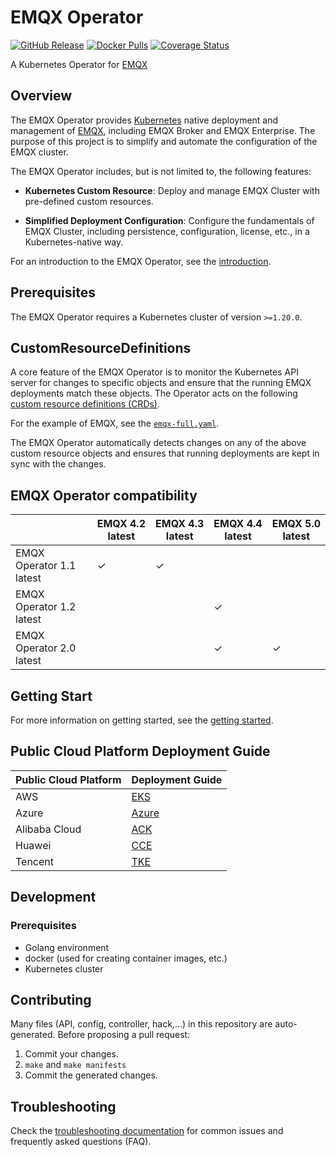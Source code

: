 # EMQX Operator

[![GitHub Release](https://img.shields.io/github/release/emqx/emqx-operator?color=brightgreen)](https://github.com/emqx/emqx-operator/releases)
[![Docker Pulls](https://img.shields.io/docker/pulls/emqx/emqx-operator-controller)](https://hub.docker.com/r/emqx/emqx-operator-controller)
[![Coverage Status](https://coveralls.io/repos/github/emqx/emqx-operator/badge.svg?branch=main)](https://coveralls.io/github/emqx/emqx-operator?branch=main)

A Kubernetes Operator for [EMQX](https://www.emqx.io)

## Overview

The EMQX Operator provides [Kubernetes](https://kubernetes.io/) native deployment and management of [EMQX](https://www.emqx.io/), including EMQX Broker and EMQX Enterprise. The purpose of this project is to simplify and automate the configuration of the EMQX cluster.

The EMQX Operator includes, but is not limited to, the following features:

* **Kubernetes Custom Resource**: Deploy and manage EMQX Cluster with pre-defined custom resources.

* **Simplified Deployment Configuration**: Configure the fundamentals of EMQX Cluster, including persistence, configuration, license, etc., in a Kubernetes-native way.

For an introduction to the EMQX Operator, see the [introduction](docs/en_US/README.md).

## Prerequisites

The EMQX Operator requires a Kubernetes cluster of version `>=1.20.0`.

## CustomResourceDefinitions

A core feature of the EMQX Operator is to monitor the Kubernetes API server for changes to specific objects and ensure that the running EMQX deployments match these objects.
The Operator acts on the following [custom resource definitions (CRDs)](https://kubernetes.io/docs/tasks/access-kubernetes-api/extend-api-custom-resource-definitions/).

For the example of EMQX, see the [`emqx-full.yaml`](config/samples/emqx/v2alpha1/emqx-full.yaml).

The EMQX Operator automatically detects changes on any of the above custom resource objects and ensures that running deployments are kept in sync with the changes.

## EMQX Operator compatibility

|                          | EMQX 4.2 latest | EMQX 4.3 latest | EMQX 4.4 latest | EMQX 5.0 latest |
|--------------------------|-----------------|-----------------|-----------------| ----------------|
| EMQX Operator 1.1 latest | ✓               | ✓               |                 |                 |
| EMQX Operator 1.2 latest |                 |                 | ✓               |                 |
| EMQX Operator 2.0 latest |                 |                 | ✓               | ✓               |

## Getting Start

For more information on getting started, see the [getting started](docs/en_US/getting-started/getting-started.md).

## Public Cloud Platform Deployment Guide

|  Public Cloud Platform   | Deployment Guide                                         |
|--------------------------|----------------------------------------------------------|
|    AWS                   | [EKS](docs/en_US/deployment/aws-eks-deployment.md)       |
|    Azure                 | [Azure](docs/en_US/deployment/azure-deployment.md)       |
|    Alibaba Cloud         | [ACK](docs/zh_CN/deployment/aliyun-ack-deployment.md)    |
|    Huawei                | [CCE](docs/zh_CN/deployment/cce-deployment.md)           |
|    Tencent               | [TKE](docs/zh_CN/deployment/tencent-tke-deployment.md)   |


## Development

### Prerequisites

- Golang environment
- docker (used for creating container images, etc.)
- Kubernetes cluster

## Contributing
Many files (API, config, controller, hack,...) in this repository are auto-generated.
Before proposing a pull request:

1. Commit your changes.
2. `make` and `make manifests`
3. Commit the generated changes.

## Troubleshooting
Check the [troubleshooting documentation](docs/en_US/faq/faq.md) for common issues and frequently asked questions (FAQ).
